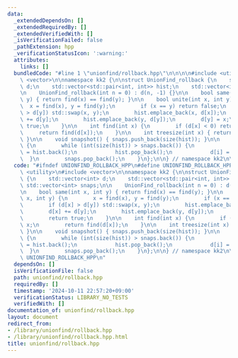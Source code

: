 ```yaml
---
data:
  _extendedDependsOn: []
  _extendedRequiredBy: []
  _extendedVerifiedWith: []
  _isVerificationFailed: false
  _pathExtension: hpp
  _verificationStatusIcon: ':warning:'
  attributes:
    links: []
  bundledCode: "#line 1 \"unionfind/rollback.hpp\"\n\n\n\n#include <utility>\n#include\
    \ <vector>\n\nnamespace kk2 {\n\nstruct UnionFind_rollback {\n    std::vector<int>\
    \ d;\n    std::vector<std::pair<int, int>> hist;\n    std::vector<int> snaps;\n\
    \n    UnionFind_rollback(int n = 0) : d(n, -1) {}\n\n    bool same(int x, int\
    \ y) { return find(x) == find(y); }\n\n    bool unite(int x, int y) {\n      \
    \  x = find(x), y = find(y);\n        if (x == y) return false;\n        if (d[x]\
    \ > d[y]) std::swap(x, y);\n        hist.emplace_back(x, d[x]);\n        d[x]\
    \ += d[y];\n        hist.emplace_back(y, d[y]);\n        d[y] = x;\n        return\
    \ true;\n    }\n\n    int find(int x) {\n        if (d[x] < 0) return x;\n   \
    \     return find(d[x]);\n    }\n\n    int treesize(int x) { return -d[find(x)];\
    \ }\n\n    void snapshot() { snaps.push_back(size(hist)); }\n\n    void rollback()\
    \ {\n        while (int(size(hist)) > snaps.back()) {\n            auto [i, x]\
    \ = hist.back();\n            hist.pop_back();\n            d[i] = x;\n      \
    \  }\n        snaps.pop_back();\n    }\n};\n\n} // namespace kk2\n\n\n"
  code: "#ifndef UNIONFIND_ROLLBACK_HPP\n#define UNIONFIND_ROLLBACK_HPP 1\n\n#include\
    \ <utility>\n#include <vector>\n\nnamespace kk2 {\n\nstruct UnionFind_rollback\
    \ {\n    std::vector<int> d;\n    std::vector<std::pair<int, int>> hist;\n   \
    \ std::vector<int> snaps;\n\n    UnionFind_rollback(int n = 0) : d(n, -1) {}\n\
    \n    bool same(int x, int y) { return find(x) == find(y); }\n\n    bool unite(int\
    \ x, int y) {\n        x = find(x), y = find(y);\n        if (x == y) return false;\n\
    \        if (d[x] > d[y]) std::swap(x, y);\n        hist.emplace_back(x, d[x]);\n\
    \        d[x] += d[y];\n        hist.emplace_back(y, d[y]);\n        d[y] = x;\n\
    \        return true;\n    }\n\n    int find(int x) {\n        if (d[x] < 0) return\
    \ x;\n        return find(d[x]);\n    }\n\n    int treesize(int x) { return -d[find(x)];\
    \ }\n\n    void snapshot() { snaps.push_back(size(hist)); }\n\n    void rollback()\
    \ {\n        while (int(size(hist)) > snaps.back()) {\n            auto [i, x]\
    \ = hist.back();\n            hist.pop_back();\n            d[i] = x;\n      \
    \  }\n        snaps.pop_back();\n    }\n};\n\n} // namespace kk2\n\n#endif //\
    \ UNIONFIND_ROLLBACK_HPP\n"
  dependsOn: []
  isVerificationFile: false
  path: unionfind/rollback.hpp
  requiredBy: []
  timestamp: '2024-10-11 22:57:20+09:00'
  verificationStatus: LIBRARY_NO_TESTS
  verifiedWith: []
documentation_of: unionfind/rollback.hpp
layout: document
redirect_from:
- /library/unionfind/rollback.hpp
- /library/unionfind/rollback.hpp.html
title: unionfind/rollback.hpp
---
```

